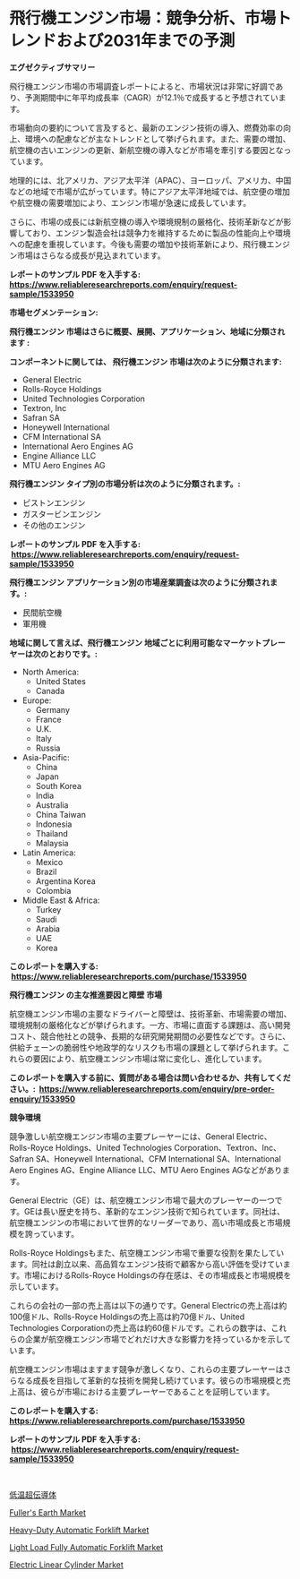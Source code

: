 <p><h1>飛行機エンジン市場：競争分析、市場トレンドおよび2031年までの予測</h1></p><p><strong>エグゼクティブサマリー</strong></p>
<p><p>飛行機エンジン市場の市場調査レポートによると、市場状況は非常に好調であり、予測期間中に年平均成長率（CAGR）が12.1％で成長すると予想されています。</p><p>市場動向の要約について言及すると、最新のエンジン技術の導入、燃費効率の向上、環境への配慮などが主なトレンドとして挙げられます。また、需要の増加、航空機の古いエンジンの更新、新航空機の導入などが市場を牽引する要因となっています。</p><p>地理的には、北アメリカ、アジア太平洋（APAC）、ヨーロッパ、アメリカ、中国などの地域で市場が広がっています。特にアジア太平洋地域では、航空便の増加や航空機の需要増加により、エンジン市場が急速に成長しています。</p><p>さらに、市場の成長には新航空機の導入や環境規制の厳格化、技術革新などが影響しており、エンジン製造会社は競争力を維持するために製品の性能向上や環境への配慮を重視しています。今後も需要の増加や技術革新により、飛行機エンジン市場はさらなる成長が見込まれています。</p></p>
<p><strong>レポートのサンプル PDF を入手する: <a href="https://www.reliableresearchreports.com/enquiry/request-sample/1533950">https://www.reliableresearchreports.com/enquiry/request-sample/1533950</a></strong></p>
<p><strong>市場セグメンテーション:</strong></p>
<p><strong> 飛行機エンジン 市場はさらに概要、展開、アプリケーション、地域に分類されます :</strong></p>
<p><strong>コンポーネントに関しては、 飛行機エンジン 市場は次のように分類されます: &nbsp;</strong></p>
<p><ul><li>General Electric</li><li>Rolls-Royce Holdings</li><li>United Technologies Corporation</li><li>Textron, Inc</li><li>Safran SA</li><li>Honeywell International</li><li>CFM International SA</li><li>International Aero Engines AG</li><li>Engine Alliance LLC</li><li>MTU Aero Engines AG</li></ul></p>
<p><strong> 飛行機エンジン タイプ別の市場分析は次のように分類されます。:</strong></p>
<p><ul><li>ピストンエンジン</li><li>ガスタービンエンジン</li><li>その他のエンジン</li></ul></p>
<p><strong>レポートのサンプル PDF を入手する: &nbsp;<a href="https://www.reliableresearchreports.com/enquiry/request-sample/1533950">https://www.reliableresearchreports.com/enquiry/request-sample/1533950</a></strong></p>
<p><strong> 飛行機エンジン アプリケーション別の市場産業調査は次のように分類されます。:</strong></p>
<p><ul><li>民間航空機</li><li>軍用機</li></ul></p>
<p><strong>地域に関して言えば、飛行機エンジン 地域ごとに利用可能なマーケットプレーヤーは次のとおりです。:</strong></p>
<p><ul>
    <li>
        North America:
        <ul>
            <li>United States</li>
            <li>Canada</li>
        </ul>
    </li>
    <li>
        Europe:
        <ul>
            <li>Germany</li>
            <li>France</li>
            <li>U.K.</li>
            <li>Italy</li>
            <li>Russia</li>
        </ul>
    </li>
    <li>
        Asia-Pacific:
        <ul>
            <li>China</li>
            <li>Japan</li>
            <li>South Korea</li>
            <li>India</li>
            <li>Australia</li>
            <li>China Taiwan</li>
            <li>Indonesia</li>
            <li>Thailand</li>
            <li>Malaysia</li>
        </ul>
    </li>
    <li>
        Latin America:
        <ul>
            <li>Mexico</li>
            <li>Brazil</li>
            <li>Argentina Korea</li>
            <li>Colombia</li>
        </ul>
    </li>
    <li>
        Middle East & Africa:
        <ul>
            <li>Turkey</li>
            <li>Saudi</li>
            <li>Arabia</li>
            <li>UAE</li>
            <li>Korea</li>
        </ul>
    </li>
    </ul></p>
<p><strong>このレポートを購入する: &nbsp;<a href="https://www.reliableresearchreports.com/purchase/1533950">https://www.reliableresearchreports.com/purchase/1533950</a></strong></p>
<p><strong>飛行機エンジン の主な推進要因と障壁 市場</strong></p>
<p><p>航空機エンジン市場の主要なドライバーと障壁は、技術革新、市場需要の増加、環境規制の厳格化などが挙げられます。一方、市場に直面する課題は、高い開発コスト、競合他社との競争、長期的な研究開発期間の必要性などです。さらに、供給チェーンの脆弱性や地政学的なリスクも市場の課題として挙げられます。これらの要因により、航空機エンジン市場は常に変化し、進化しています。</p></p>
<p><strong>このレポートを購入する前に、質問がある場合は問い合わせるか、共有してください。:&nbsp; <a href="https://www.reliableresearchreports.com/enquiry/pre-order-enquiry/1533950">https://www.reliableresearchreports.com/enquiry/pre-order-enquiry/1533950</a></strong></p>
<p><strong>競争環境</strong></p>
<p><p>競争激しい航空機エンジン市場の主要プレーヤーには、General Electric、Rolls-Royce Holdings、United Technologies Corporation、Textron、Inc、Safran SA、Honeywell International、CFM International SA、International Aero Engines AG、Engine Alliance LLC、MTU Aero Engines AGなどがあります。</p><p>General Electric（GE）は、航空機エンジン市場で最大のプレーヤーの一つです。GEは長い歴史を持ち、革新的なエンジン技術で知られています。同社は、航空機エンジンの市場において世界的なリーダーであり、高い市場成長と市場規模を誇っています。</p><p>Rolls-Royce Holdingsもまた、航空機エンジン市場で重要な役割を果たしています。同社は創立以来、高品質なエンジン技術で顧客から高い評価を受けています。市場におけるRolls-Royce Holdingsの存在感は、その市場成長と市場規模を示しています。</p><p>これらの会社の一部の売上高は以下の通りです。General Electricの売上高は約100億ドル、Rolls-Royce Holdingsの売上高は約70億ドル、United Technologies Corporationの売上高は約60億ドルです。これらの数字は、これらの企業が航空機エンジン市場でどれだけ大きな影響力を持っているかを示しています。</p><p>航空機エンジン市場はますます競争が激しくなり、これらの主要プレーヤーはさらなる成長を目指して革新的な技術を開発し続けています。彼らの市場規模と売上高は、彼らが市場における主要プレーヤーであることを証明しています。</p></p>
<p><strong>このレポートを購入する: &nbsp; <a href="https://www.reliableresearchreports.com/purchase/1533950">https://www.reliableresearchreports.com/purchase/1533950</a></strong></p>
<p><strong>レポートのサンプル PDF を入手する: &nbsp;<a href="https://www.reliableresearchreports.com/enquiry/request-sample/1533950">https://www.reliableresearchreports.com/enquiry/request-sample/1533950</a></strong><strong></strong></p>
<p>&nbsp;</p>
<p><p><a href="https://github.com/zjkmgcs938405/Market-Research-Report-List-1/blob/main/991922417781.md">低温超伝導体</a></p><p><a href="https://shimmer-gardenia-37a.notion.site/Fuller-s-Earth-Market-Analysis-and-Market-Size-Global-Industry-Overview-Market-Segmentation-and-Fo-8164a0845a744e4d9b3573ff395d5cc0">Fuller's Earth Market</a></p><p><a href="https://issuu.com/reportprime-2/docs/heavy-duty-automatic-forklift-market-size-2030.ppt">Heavy-Duty Automatic Forklift Market</a></p><p><a href="https://issuu.com/reportprime-2/docs/light-load-fully-automatic-forklift-market-size-20">Light Load Fully Automatic Forklift Market</a></p><p><a href="https://view.publitas.com/reportprime-1/electric-linear-cylinder-market-share-market-new-trends-analysis-report-by-type-by-application-by-end-use-by-region-and-segment-forecasts-2024-2031/">Electric Linear Cylinder Market</a></p></p>